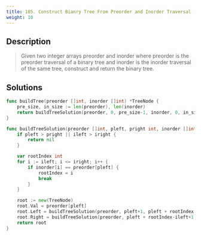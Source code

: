 ```yaml
---
title: 105. Construct Bianry Tree From Preorder and Inorder Traversal
weight: 10
---
```


## Description
> Given two integer arrays preorder and inorder where preorder is the preorder traversal of a binary tree and inorder is the inorder traversal of the same tree, construct and return the binary tree.
## Solutions

```go
func buildTree(preorder []int, inorder []int) *TreeNode {
	pre_size, in_size := len(preorder), len(inorder)
    return buildTreeSolution(preorder, 0, pre_size-1, inorder, 0, in_size -1)
}

func buildTreeSolution(preorder []int, pleft, pright int, inorder []int, ileft, iright int) *TreeNode {
	if pleft > pright || ileft > iright {
		return nil
	}

	var rootIndex int
	for i := ileft; i <= iright; i++ {
		if inorder[i] == preorder[pleft] {
			rootIndex = i
			break
		}
	}

	root := new(TreeNode)
	root.Val = preorder[pleft]
	root.Left = buildTreeSolution(preorder, pleft+1, pleft + rootIndex - ileft, inorder, ileft, rootIndex-1)
	root.Right = buildTreeSolution(preorder, pleft + rootIndex-ileft+1, pright, inorder, rootIndex+1, iright)
	return root
}
```

